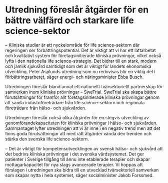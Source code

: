 # Utredning föreslår åtgärder för en bättre välfärd och starkare life science-sektor

– Kliniska studier är ett nyckelområde för life science\-sektorn där regeringen ser förbättringspotential. Det är viktigt att vi har ett lättarbetat och kvalitativt system för företagsinitierade kliniska prövningar, vilket också lyfts i den nationella life science\-strategin. Det bidrar till en stark, modern och jämlik sjukvård samtidigt som det är viktigt för landets ekonomiska utveckling. Peter Asplunds utredning som nu redovisas blir en viktig del i förbättringsarbetet, säger energi\- och näringsminister Ebba Busch.

Utredningen föreslår bland annat ett nationellt tvärsektoriellt partnerskap för samverkan inom kliniska prövningar – SweTrial. SweTrial ska skapa bättre förutsättningar för framför allt företagsinitierade kliniska prövningar genom att samla industriföreträdare från life science\-sektorn och regionala företrädare från hälso\- och sjukvården.

Utredningen föreslår också olika åtgärder för en stegvis utveckling av genomförandekapaciteten för kliniska prövningar i hälso\- och sjukvården. Sammantaget lyfter utredningen att vi är inne i en negativ trend men att det finns goda förutsättningar att med rätt åtgärder vända den trenden och stärka den svenska life science\-sektorn.

– Det är viktigt för kompetensutvecklingen av svensk hälso\- och sjukvård att det bedrivs kliniska prövningar i det svenska vårdsystemet. Det ger patienter i Sverige tillgång till ännu inte etablerade terapier och skapar mottagarkapacitet för nya slags avancerade terapier. Vi hoppas att förslagen i utredningen ska bidra till en utvecklad tvärsektoriell samverkan som skapar nytta i hela systemet, säger socialminister Jakob Forssmed.
